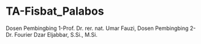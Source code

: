 # TA-Fisbat_Palabos
Dosen Pembingbing 1-Prof. Dr. rer. nat. Umar Fauzi,
Dosen Pembingbing 2-Dr. Fourier Dzar Eljabbar, S.Si., M.Si.
